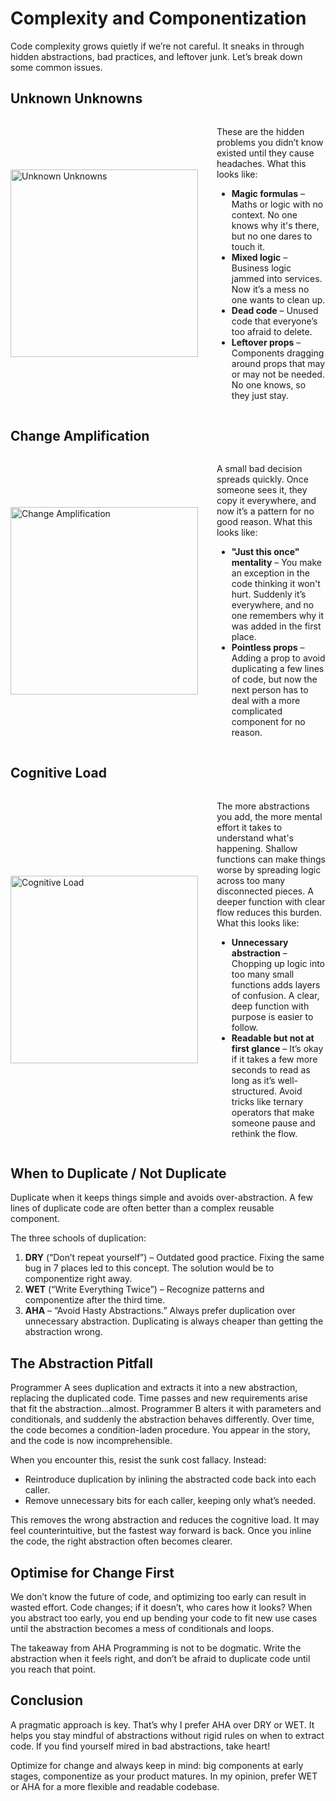 # Complexity and Componentization

Code complexity grows quietly if we’re not careful. It sneaks in through hidden abstractions, bad practices, and leftover junk. Let’s break down some common issues.


## Unknown Unknowns

<div style="display: flex; align-items: center; margin-bottom: 30px;">
  <img src="https://bank.cellar-c2.services.clever-cloud.com/file/project/2bcc599a6d3448cac599dbf86985b947/5w7z54.jpg" alt="Unknown Unknowns" style="width: 300px; margin-right: 30px;">
  <div>
    <p>These are the hidden problems you didn’t know existed until they cause headaches. What this looks like:</p>
    <ul>
      <li><strong>Magic formulas</strong> – Maths or logic with no context. No one knows why it's there, but no one dares to touch it.</li>
      <li><strong>Mixed logic</strong> – Business logic jammed into services. Now it’s a mess no one wants to clean up.</li>
      <li><strong>Dead code</strong> – Unused code that everyone’s too afraid to delete.</li>
      <li><strong>Leftover props</strong> – Components dragging around props that may or may not be needed. No one knows, so they just stay.</li>
    </ul>
  </div>
</div>

## Change Amplification
<div style="display: flex; align-items: center; margin-bottom: 30px;">
  <img src="https://bank.cellar-c2.services.clever-cloud.com/file/project/2512276ef192d2fad1188985b14b49f6/DALL%C2%B7E%202024-10-02%2015.58.28%20-%20A%20humorous%20but%20meaningful%20meme%20illustrating%20%27Change%20Amplification%27%20in%20software%20development.%20Show%20a%20domino%20effect%20where%20the%20first%20small%20domino%20is%20label.webp" alt="Change Amplification" style="width: 300px; margin-right: 30px;">
  <div>
    <p>A small bad decision spreads quickly. Once someone sees it, they copy it everywhere, and now it’s a pattern for no good reason. What this looks like:</p>
    <ul>
      <li><strong>"Just this once" mentality</strong> – You make an exception in the code thinking it won't hurt. Suddenly it’s everywhere, and no one remembers why it was added in the first place.</li>
      <li><strong>Pointless props</strong> – Adding a prop to avoid duplicating a few lines of code, but now the next person has to deal with a more complicated component for no reason.</li>
    </ul>
  </div>
</div>


## Cognitive Load

<div style="display: flex; align-items: center;">
  <img src="https://bank.cellar-c2.services.clever-cloud.com/file/project/76cdac59a9389cef53e81be3c4eedb4c/DALL%C2%B7E%202024-10-02%2015.51.41%20-%20A%20meme%20illustrating%20cognitive%20load%20in%20software%20development.%20Show%20a%20developer%20sitting%20at%20their%20desk%2C%20with%20their%20brain%20exploding%20from%20too%20many%20thought%20b.webp" alt="Cognitive Load" style="width: 300px; margin-right: 30px;">
  <div>
    <p>The more abstractions you add, the more mental effort it takes to understand what's happening. Shallow functions can make things worse by spreading logic across too many disconnected pieces. A deeper function with clear flow reduces this burden. What this looks like:</p>
    <ul>
      <li><strong>Unnecessary abstraction</strong> – Chopping up logic into too many small functions adds layers of confusion. A clear, deep function with purpose is easier to follow.</li>
      <li><strong>Readable but not at first glance</strong> – It’s okay if it takes a few more seconds to read as long as it’s well-structured. Avoid tricks like ternary operators that make someone pause and rethink the flow.</li>
    </ul>
  </div>
</div>


## When to Duplicate / Not Duplicate

Duplicate when it keeps things simple and avoids over-abstraction. A few lines of duplicate code are often better than a complex reusable component.

The three schools of duplication:

1. **DRY** (“Don’t repeat yourself”) – Outdated good practice. Fixing the same bug in 7 places led to this concept. The solution would be to componentize right away.
2. **WET** (“Write Everything Twice”) – Recognize patterns and componentize after the third time.
3. **AHA** – “Avoid Hasty Abstractions.” Always prefer duplication over unnecessary abstraction. Duplicating is always cheaper than getting the abstraction wrong.

## The Abstraction Pitfall

Programmer A sees duplication and extracts it into a new abstraction, replacing the duplicated code. Time passes and new requirements arise that fit the abstraction…almost. Programmer B alters it with parameters and conditionals, and suddenly the abstraction behaves differently. Over time, the code becomes a condition-laden procedure. You appear in the story, and the code is now incomprehensible.

When you encounter this, resist the sunk cost fallacy. Instead:

- Reintroduce duplication by inlining the abstracted code back into each caller.
- Remove unnecessary bits for each caller, keeping only what’s needed.

This removes the wrong abstraction and reduces the cognitive load. It may feel counterintuitive, but the fastest way forward is back. Once you inline the code, the right abstraction often becomes clearer.

## Optimise for Change First

We don’t know the future of code, and optimizing too early can result in wasted effort. Code changes; if it doesn’t, who cares how it looks? When you abstract too early, you end up bending your code to fit new use cases until the abstraction becomes a mess of conditionals and loops.

The takeaway from AHA Programming is not to be dogmatic. Write the abstraction when it feels right, and don’t be afraid to duplicate code until you reach that point.

## Conclusion

A pragmatic approach is key. That’s why I prefer AHA over DRY or WET. It helps you stay mindful of abstractions without rigid rules on when to extract code. If you find yourself mired in bad abstractions, take heart! 

Optimize for change and always keep in mind: big components at early stages, componentize as your product matures. In my opinion, prefer WET or AHA for a more flexible and readable codebase.
